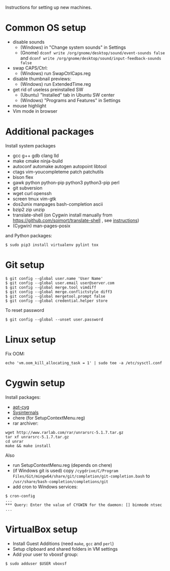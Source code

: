 Instructions for setting up new machines.

# Common OS setup

* disable sounds
  * (Windows) in "Change system sounds" in Settings
  * (Gnome) `dconf write /org/gnome/desktop/sound/event-sounds false` and `dconf write /org/gnome/desktop/sound/input-feedback-sounds false`
* swap CAPS/Ctrl:
  * (Windows) run SwapCtrlCaps.reg
* disable thumbnail previews:
  * (Windows) run ExtendedTime.reg
* get rid of useless preinstalled SW
  * (Ubuntu) "Installed" tab in Ubuntu SW center
  * (Windows) "Programs and Features" in Settings
* mouse highlight
* Vim mode in browser

# Additional packages

Install system packages
* gcc g++ gdb clang lld
* make cmake ninja-build
* autoconf automake autogen autopoint libtool
* ctags vim-youcompleteme patch patchutils
* bison flex
* gawk python python-pip python3 python3-pip perl
* git subversion
* wget curl openssh
* screen tmux vim-gtk
* dos2unix manpages bash-completion ascii
* bzip2 zip unzip
* translate-shell (on Cygwin install manually from https://github.com/soimort/translate-shell , see [instructions](https://www.ostechnix.com/use-google-translate-commandline-linux))
* (Cygwin) man-pages-posix

and Python packages:
```
$ sudo pip3 install virtualenv pylint tox
```

# Git setup

```
$ git config --global user.name 'User Name'
$ git config --global user.email user@server.com
$ git config --global merge.tool vimdiff
$ git config --global merge.conflictstyle diff3
$ git config --global mergetool.prompt false
$ git config --global credential.helper store
```

To reset password
```
$ git config --global --unset user.password
```

# Linux setup

Fix OOM:
```
echo 'vm.oom_kill_allocating_task = 1' | sudo tee -a /etc/sysctl.conf
```

# Cygwin setup

Install packages:
* [apt-cyg](https://github.com/transcode-open/apt-cyg)
* [Sysinternals](https://docs.microsoft.com/en-us/sysinternals)
* chere (for SetupContextMenu.reg)
* rar archiver:
```
wget http://www.rarlab.com/rar/unrarsrc-5.1.7.tar.gz
tar xf unrarsrc-5.1.7.tar.gz
cd unrar
make && make install
```

Also
* run SetupContextMenu.reg (depends on chere)
* (if Windows git is used) copy `/cygdrive/C/Program Files/Git/mingw64/share/git/completion/git-completion.bash` to `/usr/share/bash-completion/completions/git`
* add cron to Windows services:
```
$ cron-config
...
*** Query: Enter the value of CYGWIN for the daemon: [] binmode ntsec
...
```

# VirtualBox setup

* Install Guest Additions (need `make`, `gcc` and `perl`)
* Setup clipboard and shared folders in VM settings
* Add your user to vboxsf group:
```
$ sudo adduser $USER vboxsf
```
